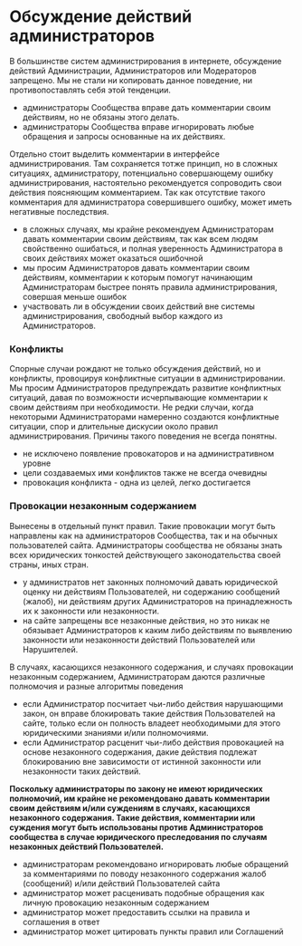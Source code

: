 # Обсуждение действий администраторов

В большинстве систем администрирования в интернете, обсуждение действий Администрации, Администраторов или Модераторов запрещено. Мы не стали ни копировать данное поведение, ни противопоставлять себя этой тенденции. 

* администраторы Сообщества вправе дать комментарии своим действиям, но не обязаны этого делать.
* администраторы Сообщества вправе игнорировать любые обращения и запросы основанные на их действиях.

Отдельно стоит выделить комментарии в интерфейсе администрирования. Там сохраняется тотже принцип, но в сложных ситуациях, администратору, потенциально совершающему ошибку администрирования, настоятельно рекомендуется сопроводить свои действия поясняющим комментарием. Так как отсутствие такого комментария для администратора совершившего ошибку, может иметь негативные последствия.

* в сложных случаях, мы крайне рекомендуем Администраторам давать комментарии своим действиям, так как всем людям свойственно ошибаться, и полная уверенность Администратора в своих действиях может оказаться ошибочной
* мы просим Администраторов давать комментарии своим действиям, комментарии к которым помогут начинающим Администраторам быстрее понять правила администрирования, совершая меньше ошибок
* участвовать ли в обсуждении своих действий вне системы администрирования, свободный выбор каждого из Администраторов.

### Конфликты

Спорные случаи рождают не только обсуждения действий, но и конфликты, провоцируя конфликтные ситуации в администрировании. Мы просим Администраторов предупреждать развитие конфликтных ситуаций, давая по возможности исчерпывающие комментарии к своим действиям при необходимости. Не редки случаи, когда некоторыми Администраторами намеренно создаются конфликтные ситуации, спор и длительные дискусии около правил администрирования. Причины такого поведения не всегда понятны.

* не исключено появление провокаторов и на административном уровне
* цели создаваемых ими конфликтов также не всегда очевидны
* провокация конфликта - одна из целей, легко достигается

### Провокации незаконным содержанием

Вынесены в отдельный пункт правил. Такие провокации могут быть направлены как на администраторов Сообщества, так и на обычных пользователей сайта. Администраторы сообщества не обязаны знать всех юридических тонкостей действующего законодательства своей страны, иных стран. 
* у администратов нет законных полномочий давать юридической оценку ни действиям Пользователей, ни содержанию сообщений (жалоб), ни действиям других Администраторов на принадлежность их к законности или незаконности.
* на сайте запрещены все незаконные действия, но это никак не обязывает Администраторов к каким либо действиям по выявлению законности или незаконности действий Пользователей или Нарушителей.

В случаях, касающихся незаконного содержания, и случаях провокации незаконным содержанием, Администраторам даются различные полномочия и разные алгоритмы поведения
* если Администратор посчитает чьи-либо действия нарушающими закон, он вправе блокировать такие действия Пользователей на сайте, только если он полность владеет необходимыми для этого юридическими знаниями и/или полномочиями.
* если Администратор расценит чьи-либо действия провокацией на основе незаконного содержания, дакие действия подлежат блокированию вне зависимости от истинной законности или незаконности таких действий.

**Поскольку администраторы по закону не имеют юридических полномочий, им крайне не рекомендовано давать комментарии своим действиям и/или суждениям в случаях, касающихся незаконного содержания. Такие действия, комментарии или суждения могут быть использованы против Администраторов сообщества в случае юридического преследования по случаям незаконных действий Пользователей.**

* администраторам рекомендовано игнорировать любые обращений за комментариями по поводу незаконного содержания жалоб (сообщений) и/или действий Пользователей сайта
* администратор может расценивать подобные обращения как личную провокацию незаконным содержанием
* администратор может предоставить ссылки на правила и соглашения в ответ
* администратор может цитировать пункты правил или Соглашений
